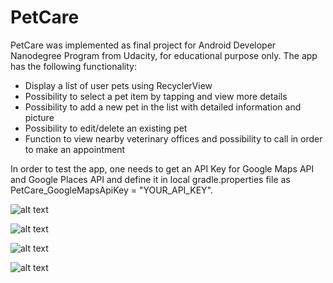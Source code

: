 # PetCare

PetCare was implemented as final project for Android Developer Nanodegree Program from Udacity, for educational purpose only. The app has the following functionality:

* Display a list of user pets using RecyclerView 
* Possibility to select a pet item by tapping and view more details
* Possibility to add a new pet in the list with detailed information and picture
* Possibility to edit/delete an existing pet
* Function to view nearby veterinary offices and possibility to call in order to make an appointment

In order to test the app, one needs to get an API Key for Google Maps API and Google Places API and define it in local gradle.properties file as PetCare_GoogleMapsApiKey = "YOUR_API_KEY".

![alt text](screenshots/my_pets.png "My Pets list")

![alt text](screenshots/add_pet.png "Add a pet screen")

![alt text](screenshots/pet_details.png "Pet details screen")

![alt text](screenshots/find_vet.png "Find a vet")
